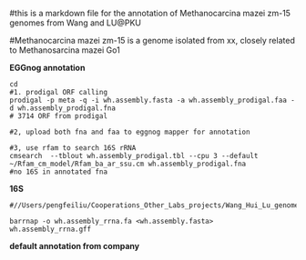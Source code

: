 #this is a markdown file for the annotation of Methanocarcina mazei zm-15 genomes from Wang and LU@PKU

#Methanocarcina mazei zm-15 is a genome isolated from xx, closely related to Methanosarcina mazei Go1

**EGGnog annotation**

```
cd 
#1. prodigal ORF calling
prodigal -p meta -q -i wh.assembly.fasta -a wh.assembly_prodigal.faa -d wh.assembly_prodigal.fna
# 3714 ORF from prodigal

#2, upload both fna and faa to eggnog mapper for annotation

#3, use rfam to search 16S rRNA
cmsearch  --tblout wh.assembly_prodigal.tbl --cpu 3 --default ~/Rfam_cm_model/Rfam_ba_ar_ssu.cm wh.assembly_prodigal.fna
#no 16S in annotated fna

```
**16S**
```
#//Users/pengfeiliu/Cooperations_Other_Labs_projects/Wang_Hui_Lu_genome/wh.assembly.fasta

barrnap -o wh.assembly_rrna.fa <wh.assembly.fasta> wh.assembly_rrna.gff

```


**default annotation from company**
```

```
